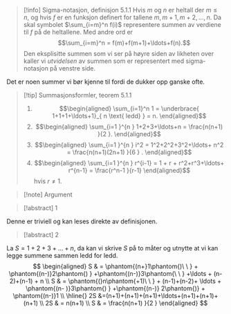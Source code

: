 > [!info] Sigma-notasjon, definisjon 5.1.1
> Hvis $m$ og $n$ er heltall der $m\leq n$, og hvis $f$ er en funksjon definert for tallene $m, m+1, m+2, \ldots, n$. Da skal symbolet $\sum_{i=m}^n f(i)$ representere summen av verdiene til $f$ på de heltallene. Med andre ord er
> $$\sum_{i=m}^n = f(m)+f(m+1)+\ldots+f(n).$$ 
>  Den eksplisitte summen som vi ser på høyre siden av likheten over kaller vi *utvidelsen* av summen som er representert med sigma-notasjon på venstre side. 

Det er noen summer vi bør kjenne til fordi de dukker opp ganske ofte.

> [!tip] Summasjonsformler, teorem 5.1.1
> 1. $$\begin{aligned} \sum_{i=1}^n 1 = \underbrace{ 1+1+1+\ldots+1}_{ n \text{ ledd} } = n.  \end{aligned}$$  
> 2. $$\begin{aligned} \sum_{i=1 }^{n } 1+2+3+\ldots+n = \frac{n(n+1) }{2 }.   \end{aligned}$$ 
> 3. $$\begin{aligned} \sum_{i=1 }^{n } i^2 = 1^2+2^2+3^2+\ldots+ n^2 = \frac{n(n+1)(2n+1) }{6 } .  \end{aligned}$$ 
> 4. $$\begin{aligned} \sum_{i=1 }^{n } r^{i-1} = 1 + r + r^2+r^3+\ldots+ r^{n-1} = \frac{r^n-1 }{r-1}   \end{aligned}$$ hvis $r\neq 1$. 


> [!note] Argument 
> 

> [!abstract]  1
> 

Denne er triviell og kan leses direkte av definisjonen.

> [!abstract]  2
> 

La $S = 1+2+3+\ldots + n$, da kan vi skrive $S$ på to måter og utnytte at vi kan legge summene sammen ledd for ledd.
$$
\begin{aligned} 
  S & = \phantom{(n+}1\phantom{)\ \ } + \phantom{(n-)}2\phantom{) }  +\phantom{(n-)}3\phantom{\ \ }  +\ldots + (n-2)+(n-1) + n \\
  S & = \phantom{(}n\phantom{+1)\ \ } + (n-1)+(n-2)+ \ldots + \phantom{(n- )}3\phantom{) } +\phantom{(n-)} 2\phantom{)} + \phantom{(n-)}1 \\
  \hline{} 2S &=(n+1)+(n+1)+(n+1)+\ldots+(n+1)+(n+1)+(n+1) \\
  2S & = n(n+1) \\
  S & = \frac{n(n+1) }{2 } 
\end{aligned} 
$$
